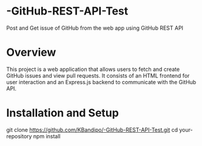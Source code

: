 # -GitHub-REST-API-Test

Post and Get issue of GitHub from the web app using GitHub REST API

# Overview

This project is a web application that allows users to fetch and create GitHub issues and view pull requests. It consists of an HTML frontend for user interaction and an Express.js backend to communicate with the GitHub API.

#

# Installation and Setup

git clone https://github.com/KBandipo/-GitHub-REST-API-Test.git
cd your-repository
npm install

